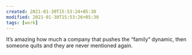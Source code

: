 ```yaml
---
created: 2021-01-30T15:53:24+05:30
modified: 2021-01-30T15:53:26+05:30
tags: [work]
---
```


It’s amazing how much a company that pushes the “family“ dynamic, then someone quits and they are never mentioned again.
